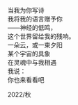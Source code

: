　　当我为你写诗  
　　我将我的语言赠予你  
　　——神经的低鸣，  
　　这个世界留给我的残响。  
　　一朵云，或一束夕阳  
　　某个宇宙的具象  
　　在灵魂中与我相遇  
　　我说：  
　　你也来看看吧  

　　2022/秋
